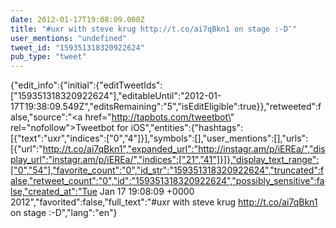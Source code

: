 ```yaml
---
date: 2012-01-17T19:08:09.000Z
title: "#uxr with steve krug http://t.co/ai7qBkn1 on stage :-D″"
user_mentions: "undefined"
tweet_id: "159351318320922624"
pub_type: "tweet"
---
```

{"edit_info":{"initial":{"editTweetIds":["159351318320922624"],"editableUntil":"2012-01-17T19:38:09.549Z","editsRemaining":"5","isEditEligible":true}},"retweeted":false,"source":"<a href=\"http://tapbots.com/tweetbot\" rel=\"nofollow\">Tweetbot for iOS</a>","entities":{"hashtags":[{"text":"uxr","indices":["0","4"]}],"symbols":[],"user_mentions":[],"urls":[{"url":"http://t.co/ai7qBkn1","expanded_url":"http://instagr.am/p/iEREa/","display_url":"instagr.am/p/iEREa/","indices":["21","41"]}]},"display_text_range":["0","54"],"favorite_count":"0","id_str":"159351318320922624","truncated":false,"retweet_count":"0","id":"159351318320922624","possibly_sensitive":false,"created_at":"Tue Jan 17 19:08:09 +0000 2012","favorited":false,"full_text":"#uxr with steve krug http://t.co/ai7qBkn1 on stage :-D","lang":"en"}
